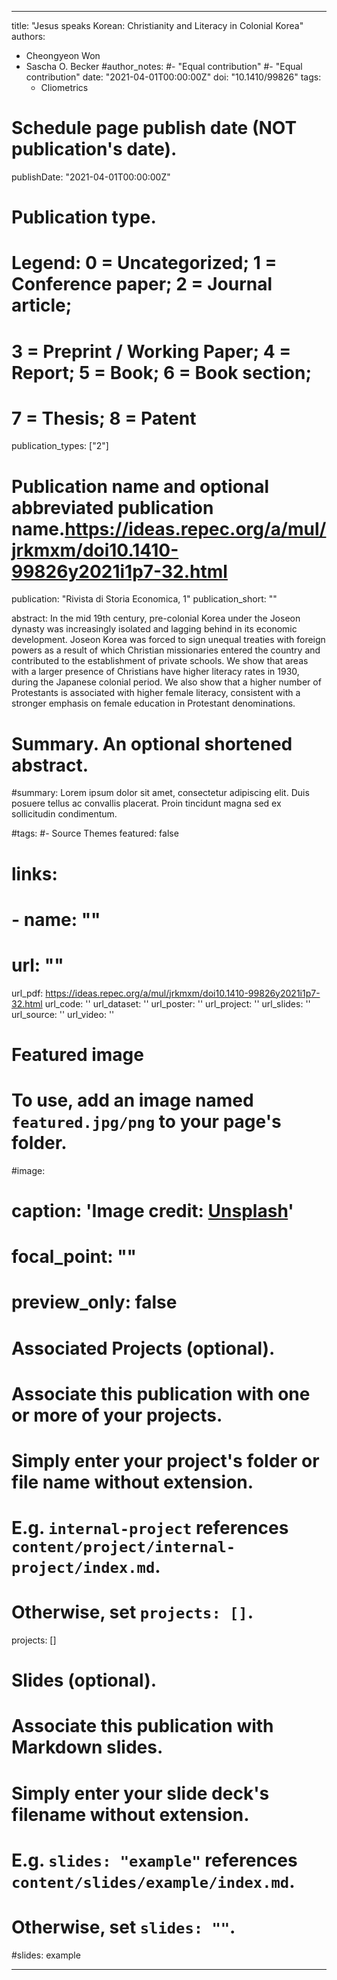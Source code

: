 ---

title: "Jesus speaks Korean: Christianity and Literacy in Colonial Korea"
authors:
- Cheongyeon Won
- Sascha O. Becker
#author_notes:
#- "Equal contribution"
#- "Equal contribution"
date: "2021-04-01T00:00:00Z"
doi: "10.1410/99826"
tags:
  - Cliometrics
# Schedule page publish date (NOT publication's date).
publishDate: "2021-04-01T00:00:00Z"

# Publication type.
# Legend: 0 = Uncategorized; 1 = Conference paper; 2 = Journal article;
# 3 = Preprint / Working Paper; 4 = Report; 5 = Book; 6 = Book section;
# 7 = Thesis; 8 = Patent
publication_types: ["2"]

# Publication name and optional abbreviated publication name.https://ideas.repec.org/a/mul/jrkmxm/doi10.1410-99826y2021i1p7-32.html
publication: "Rivista di Storia Economica, 1"
publication_short: ""

abstract: In the mid 19th century, pre-colonial Korea under the Joseon dynasty was increasingly isolated and lagging behind in its economic development. Joseon Korea was forced to sign unequal treaties with foreign powers as a result of which Christian missionaries entered the country and contributed to the establishment of private schools. We show that areas with a larger presence of Christians have higher literacy rates in 1930, during the Japanese colonial period. We also show that a higher number of Protestants is associated with higher female literacy, consistent with a stronger emphasis on female education in Protestant denominations.

# Summary. An optional shortened abstract.
#summary: Lorem ipsum dolor sit amet, consectetur adipiscing elit. Duis posuere tellus ac convallis placerat. Proin tincidunt magna sed ex sollicitudin condimentum.

#tags:
#- Source Themes
featured: false

# links:
# - name: ""
#   url: ""
url_pdf: https://ideas.repec.org/a/mul/jrkmxm/doi10.1410-99826y2021i1p7-32.html
url_code: ''
url_dataset: ''
url_poster: ''
url_project: ''
url_slides: ''
url_source: ''
url_video: ''

# Featured image
# To use, add an image named `featured.jpg/png` to your page's folder. 
#image:
#  caption: 'Image credit: [**Unsplash**](https://unsplash.com/photos/jdD8gXaTZsc)'
#  focal_point: ""
#  preview_only: false

# Associated Projects (optional).
#   Associate this publication with one or more of your projects.
#   Simply enter your project's folder or file name without extension.
#   E.g. `internal-project` references `content/project/internal-project/index.md`.
#   Otherwise, set `projects: []`.
projects: []

# Slides (optional).
#   Associate this publication with Markdown slides.
#   Simply enter your slide deck's filename without extension.
#   E.g. `slides: "example"` references `content/slides/example/index.md`.
#   Otherwise, set `slides: ""`.
#slides: example

---